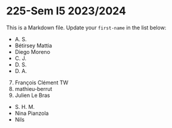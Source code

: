 # 225-Sem I5 2023/2024

This is a Markdown file.
Update your `first-name` in the list below:

* A. S.
* Bétirsey Mattia
* Diego Moreno
* C. J.
* D. S.
* D. A.
7) François Clément TW
8) mathieu-berrut
9) Julien Le Bras
* S. H. M.
* Nina Pianzola
* Nils
